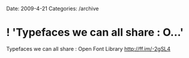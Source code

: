 Date: 2009-4-21
Categories: /archive

# ! 'Typefaces we can all share : O...'

Typefaces we can all share : Open Font Library <a href="http://ff.im/-2gSL4" rel="nofollow">http://ff.im/-2gSL4</a>
